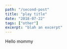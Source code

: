 ```yaml
---
path: "/second-post"
title: "play title"
date: "2018-07-22"
tags: ["other"]
excerpt: "blah an excerpt"
---
```


Hello mommy
